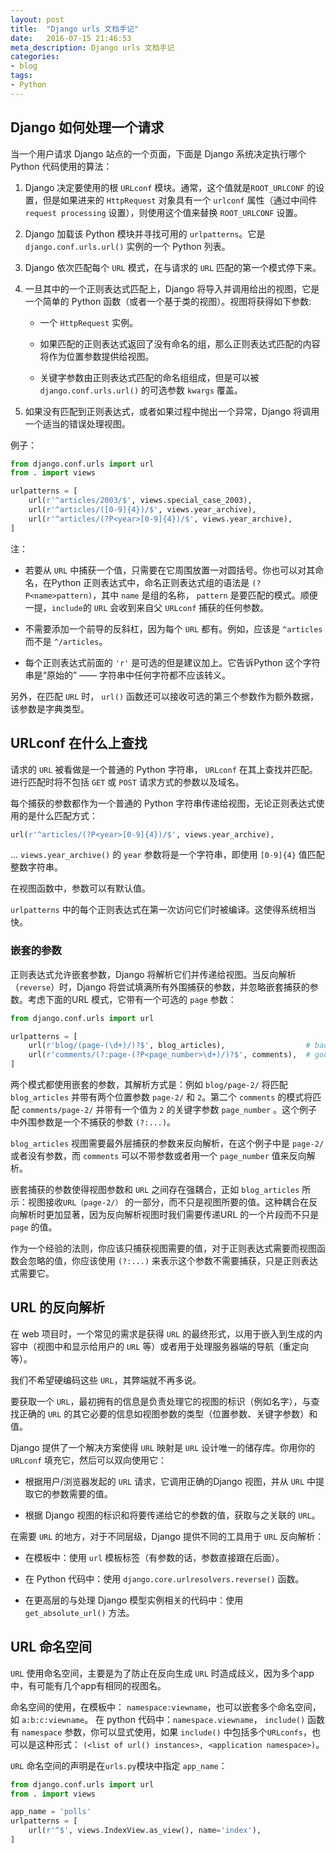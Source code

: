 ```yaml
---
layout: post
title:  "Django urls 文档手记"
date:   2016-07-15 21:46:53
meta_description: Django urls 文档手记
categories:
- blog
tags:
- Python
---
```



## Django 如何处理一个请求

当一个用户请求 Django 站点的一个页面，下面是 Django 系统决定执行哪个 Python 代码使用的算法：

1. Django 决定要使用的根 `URLconf` 模块。通常，这个值就是`ROOT_URLCONF` 的设置，但是如果进来的 `HttpRequest` 对象具有一个 `urlconf` 属性（通过中间件 `request processing` 设置），则使用这个值来替换 `ROOT_URLCONF` 设置。

2. Django 加载该 Python 模块并寻找可用的 `urlpatterns`。它是 `django.conf.urls.url()` 实例的一个 Python 列表。

3. Django 依次匹配每个 `URL` 模式，在与请求的 `URL` 匹配的第一个模式停下来。

4. 一旦其中的一个正则表达式匹配上，Django 将导入并调用给出的视图，它是一个简单的 Python 函数（或者一个基于类的视图）。视图将获得如下参数:

    * 一个 `HttpRequest` 实例。

    * 如果匹配的正则表达式返回了没有命名的组，那么正则表达式匹配的内容将作为位置参数提供给视图。

    * 关键字参数由正则表达式匹配的命名组组成，但是可以被 `django.conf.urls.url()` 的可选参数 `kwargs` 覆盖。

5. 如果没有匹配到正则表达式，或者如果过程中抛出一个异常，Django 将调用一个适当的错误处理视图。

例子：

```python
from django.conf.urls import url
from . import views

urlpatterns = [
    url(r'^articles/2003/$', views.special_case_2003),
    url(r'^articles/([0-9]{4})/$', views.year_archive),
    url(r'^articles/(?P<year>[0-9]{4})/$', views.year_archive),
]
```
注：

* 若要从 `URL` 中捕获一个值，只需要在它周围放置一对圆括号。你也可以对其命名，在Python 正则表达式中，命名正则表达式组的语法是 `(?P<name>pattern)`，其中 `name` 是组的名称， `pattern` 是要匹配的模式。顺便一提，`include`的 `URL` 会收到来自父 `URLconf` 捕获的任何参数。

* 不需要添加一个前导的反斜杠，因为每个 `URL` 都有。例如，应该是 `^articles` 而不是 `^/articles`。

* 每个正则表达式前面的 `'r'` 是可选的但是建议加上。它告诉Python 这个字符串是“原始的” —— 字符串中任何字符都不应该转义。

另外，在匹配 `URL` 时， `url()` 函数还可以接收可选的第三个参数作为额外数据，该参数是字典类型。

## URLconf 在什么上查找

请求的 `URL` 被看做是一个普通的 Python 字符串， `URLconf` 在其上查找并匹配。进行匹配时将不包括 `GET` 或 `POST` 请求方式的参数以及域名。

每个捕获的参数都作为一个普通的 Python 字符串传递给视图，无论正则表达式使用的是什么匹配方式：

```python
url(r'^articles/(?P<year>[0-9]{4})/$', views.year_archive),
```
... `views.year_archive()` 的 `year` 参数将是一个字符串，即使用 `[0-9]{4}` 值匹配整数字符串。

在视图函数中，参数可以有默认值。

`urlpatterns` 中的每个正则表达式在第一次访问它们时被编译。这使得系统相当快。

### 嵌套的参数

正则表达式允许嵌套参数，Django 将解析它们并传递给视图。当反向解析（`reverse`）时，Django 将尝试填满所有外围捕获的参数，并忽略嵌套捕获的参数。考虑下面的URL 模式，它带有一个可选的 `page` 参数：

```python
from django.conf.urls import url

urlpatterns = [
    url(r'blog/(page-(\d+)/)?$', blog_articles),                  # bad
    url(r'comments/(?:page-(?P<page_number>\d+)/)?$', comments),  # good
]
```
两个模式都使用嵌套的参数，其解析方式是：例如 `blog/page-2/` 将匹配 `blog_articles` 并带有两个位置参数 `page-2/` 和 `2`。第二个 `comments` 的模式将匹配 `comments/page-2/` 并带有一个值为 `2` 的关键字参数 `page_number` 。这个例子中外围参数是一个不捕获的参数 `(?:...)`。

`blog_articles` 视图需要最外层捕获的参数来反向解析，在这个例子中是 `page-2/` 或者没有参数，而 `comments` 可以不带参数或者用一个 `page_number` 值来反向解析。

嵌套捕获的参数使得视图参数和 `URL` 之间存在强耦合，正如 `blog_articles` 所示：视图接收`URL（page-2/）` 的一部分，而不只是视图所要的值。这种耦合在反向解析时更加显著，因为反向解析视图时我们需要传递URL 的一个片段而不只是 `page` 的值。

作为一个经验的法则，你应该只捕获视图需要的值，对于正则表达式需要而视图函数会忽略的值，你应该使用 `(?:...)` 来表示这个参数不需要捕获，只是正则表达式需要它。


## URL 的反向解析

在 web 项目时，一个常见的需求是获得 `URL` 的最终形式，以用于嵌入到生成的内容中（视图中和显示给用户的 `URL` 等）或者用于处理服务器端的导航（重定向等）。

我们不希望硬编码这些 `URL`，其弊端就不再多说。

要获取一个 `URL`，最初拥有的信息是负责处理它的视图的标识（例如名字），与查找正确的 `URL` 的其它必要的信息如视图参数的类型（位置参数、关键字参数）和值。

Django 提供了一个解决方案使得 `URL` 映射是 `URL` 设计唯一的储存库。你用你的 `URLconf` 填充它，然后可以双向使用它：

* 根据用户/浏览器发起的 `URL` 请求，它调用正确的Django 视图，并从 `URL` 中提取它的参数需要的值。

* 根据 Django 视图的标识和将要传递给它的参数的值，获取与之关联的 `URL`。

在需要 `URL` 的地方，对于不同层级，Django 提供不同的工具用于 `URL` 反向解析：

* 在模板中：使用 `url` 模板标签（有参数的话，参数直接跟在后面）。

* 在 Python 代码中：使用 `django.core.urlresolvers.reverse()` 函数。

* 在更高层的与处理 Django 模型实例相关的代码中：使用 `get_absolute_url()` 方法。


## URL 命名空间

`URL` 使用命名空间，主要是为了防止在反向生成 `URL` 时造成歧义，因为多个app中，有可能有几个app有相同的视图名。

命名空间的使用，在模板中： `namespace:viewname`，也可以嵌套多个命名空间，如 `a:b:c:viewname`。
在 python 代码中：`namespace.viewname`， `include()` 函数有 `namespace` 参数，你可以显式使用，如果 `include()` 中包括多个`URLconfs`，也可以是这种形式： 
`(<list of url() instances>, <application namespace>)`。

`URL` 命名空间的声明是在`urls.py`模块中指定 `app_name`：

```python
from django.conf.urls import url
from . import views

app_name = 'polls'
urlpatterns = [
    url(r'^$', views.IndexView.as_view(), name='index'),
]


